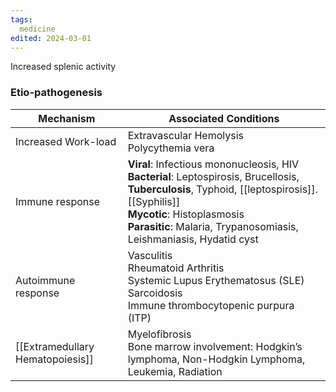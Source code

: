 ```yaml
---
tags:
  medicine
edited: 2024-03-01
---
```

Increased splenic activity
### Etio-pathogenesis
| Mechanism                        | Associated Conditions                                                                                                                                                                                                                                       |
| -------------------------------- | ----------------------------------------------------------------------------------------------------------------------------------------------------------------------------------------------------------------------------------------------------------- |
| Increased Work-load              | Extravascular Hemolysis <br>Polycythemia vera                                                                                                                                                                                                               |
| Immune response                  | **Viral**: Infectious mononucleosis, HIV<br>**Bacterial**: Leptospirosis, Brucellosis, **Tuberculosis**, Typhoid, [[leptospirosis]]. [[Syphilis]]  <br>**Mycotic**: Histoplasmosis <br>**Parasitic**: Malaria, Trypanosomiasis, Leishmaniasis, Hydatid cyst |
| Autoimmune response              | Vasculitis <br>Rheumatoid Arthritis <br>Systemic Lupus Erythematosus (SLE) <br>Sarcoidosis <br>Immune thrombocytopenic purpura (ITP)                                                                                                                        |
| [[Extramedullary Hematopoiesis]] | Myelofibrosis <br>Bone marrow involvement: Hodgkin’s lymphoma, Non-Hodgkin Lymphoma, Leukemia, Radiation                                                                                                                                                    |



